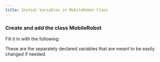 ```yaml
---
title: Initial Variables in MobileRobot Class
---
```


### Create and add the class MobileRobot
   Fill it in with the following:  

   These are the separately declared variables that are meant to be easily changed if needed.

<pre><code data-url-index="0" data-snippet="multipleportions" data-portions='[["package","private static final double DAMP1 = 0.06, DAMP2 = 0.006, DAMP3 = 0.003;"],["/\*\*\n    \* Initializes a GimbalJoint to a random initial position and velocity.","}"]]' id="MobileRobotVariables"></code></pre>

<script id="snippetscript" src=https://cdn.rawgit.com/ihmcrobotics/ihmcrobotics.github.io/source/websitedocs/website/static/snippetautomation/codesnippets.js sources=Array.of("https://cdn.rawgit.com/ihmcrobotics/ihmc-open-robotics-software/7e9f65db/example-simulations/src/main/java/us/ihmc/exampleSimulations/mobile/MobileRobot.java")></script>
